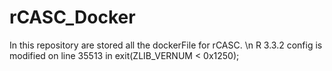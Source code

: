 # rCASC_Docker

In this repository are stored all the dockerFile for rCASC. \n
R 3.3.2 config is modified on line 35513 in exit(ZLIB_VERNUM < 0x1250);

